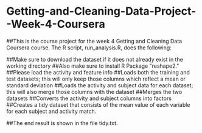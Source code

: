 # Getting-and-Cleaning-Data-Project--Week-4-Coursera

##This is the course project for the week 4 Getting and Cleaning Data Coursera course. The R script, run_analysis.R, does the following:

##Make sure to download the dataset if it does not already exist in the working directory
##Also make sure to install R Package "reshape2."
##Please load the activity and feature info
##Loads both the training and test datasets; this will only keep those columns which reflect a mean or standard deviation
##Loads the activity and subject data for each dataset; this will also merge those columns with the dataset
##Merges the two datasets
##Converts the activity and subject columns into factors
##Creates a tidy dataset that consists of the mean value of each variable for each subject and activity match.

##The end result is shown in the file tidy.txt.
